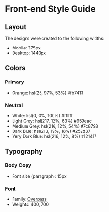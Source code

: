 # Front-end Style Guide

## Layout

The designs were created to the following widths:

- Mobile: 375px
- Desktop: 1440px

## Colors

### Primary

- Orange: hsl(25, 97%, 53%) #fb7413

### Neutral

- White: hsl(0, 0%, 100%) #ffffff
- Light Grey: hsl(217, 12%, 63%) #959eac
- Medium Grey: hsl(216, 12%, 54%) #7c8798
- Dark Blue: hsl(213, 19%, 18%) #252d37
- Very Dark Blue: hsl(216, 12%, 8%) #121417

## Typography

### Body Copy

- Font size (paragraph): 15px

### Font

- Family: [Overpass](https://fonts.google.com/specimen/Overpass)
- Weights: 400, 700
<link rel="preconnect" href="https://fonts.googleapis.com">
<link rel="preconnect" href="https://fonts.gstatic.com" crossorigin>
<link href="https://fonts.googleapis.com/css2?family=Overpass:wght@400;700&display=swap" rel="stylesheet">
